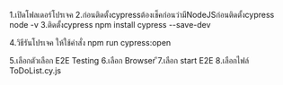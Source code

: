 1.เปิดโฟลเดอร์โปรเจค
2.ก่อนติดตั้งcypressต้องเช็คก่อนว่ามีNodeJSก่อนติดตั้งcypress
node -v
3.ติดตั้งcypress
npm install cypress --save-dev

4.วิธีรันโปรเจค ให้ใช้คำสั่ง 
npm run cypress:open

5.เลือกตัวเลือก E2E Testing
6.เลือก Browser
ึ7.เลือก start E2E
8.เลือกไฟล์ ToDoList.cy.js
